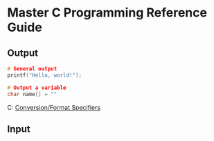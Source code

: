 # Master C Programming Reference Guide

## Output
```C
# General output
printf("Hello, world!");

# Output a variable
char name[] = ""
```
C: [Conversion/Format Specifiers](https://aticleworld.com/format-specifiers-in-c/)
## Input
